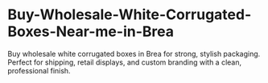 # Buy-Wholesale-White-Corrugated-Boxes-Near-me-in-Brea
Buy wholesale white corrugated boxes in Brea for strong, stylish packaging. Perfect for shipping, retail displays, and custom branding with a clean, professional finish.
